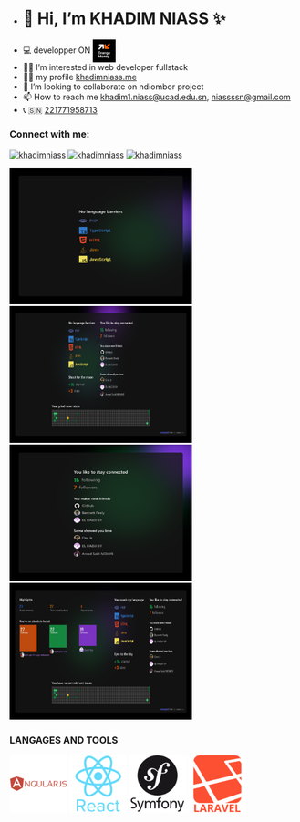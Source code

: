 - <h1>👋 Hi, I’m KHADIM NIASS ✨ </h1>
- ‍💻 developper ON <a href="https://sonatel.sn/orange-finances-mobiles-senegal-et-baobab-senegal-institution-de-microfinances-innovent-et-proposent-du-credit-et-de-lepargne-par-orange-money/"> <img src="imgs/ofms.jpeg" align="center" width="40" > </a>
- 👀💞️ I’m interested in  web developer fullstack
- 👨‍💻 my profile [khadimniass.me](https://khadimniass.me)
- 💞️ I’m looking to collaborate on ndiombor project
- 📫 How to reach me [khadim1.niass@ucad.edu.sn](mailto:khadim1.niass@ucad.edu.sn), [niassssn@gmail.com](mailto:niassssn@gmail.com)
- 📞 🇸🇳  [221771958713](tel:221771958713)

<h3 align="left">Connect with me:</h3>
<p align="left">
<a href="https://www.linkedin.com/in/khadim-niass/" target="blank"><img align="center" src="https://raw.githubusercontent.com/rahuldkjain/github-profile-readme-generator/master/src/images/icons/Social/linked-in-alt.svg" alt="khadimniass" height="30" width="40" /></a>
<a href="https://www.facebook.com/khadim.niass.3" target="blank"><img align="center" src="https://raw.githubusercontent.com/rahuldkjain/github-profile-readme-generator/master/src/images/icons/Social/facebook.svg" alt="khadimniass" height="30" width="40" /></a>
<a href="https://instagram.com/" target="blank"><img align="center" src="https://raw.githubusercontent.com/rahuldkjain/github-profile-readme-generator/master/src/images/icons/Social/instagram.svg" alt="khadimniass" height="30" width="40" /></a>
</p>
<p align="left"> 
<img src="imgs/langages.png" alt="khadimniass" height="240" width="320"/>
<img src="imgs/flowers.png" alt="khadimniass" height="240" width="320"/>
<img src="imgs/wrapped_liked.png" alt="khadimniass" height="240" width="320"/>
<img src="imgs/wrapped_all.png" alt="khadimniass" height="240" width="320"/>
</p>
<h3>LANGAGES AND TOOLS</h3>
<!-- site pour tous les icones -->
<!-- https://github.com/devicons/devicon/tree/master/icons -->

<img style="max-width:20%" src="https://raw.githubusercontent.com/devicons/devicon/master/icons/angularjs/angularjs-plain-wordmark.svg" />

<img style="max-width:20%" src="https://raw.githubusercontent.com/devicons/devicon/master/icons/react/react-original-wordmark.svg" />

<img style="max-width:20%" src="https://raw.githubusercontent.com/devicons/devicon/master/icons/symfony/symfony-original-wordmark.svg"/>

<img style="max-width:20%" src="https://raw.githubusercontent.com/devicons/devicon/master/icons/laravel/laravel-plain-wordmark.svg"/>

<!-- <svg style="max-width:10%" xmlns="http://www.w3.org/2000/svg" viewBox="0 0 128 128"><path fill="#F34F29" d="M124.737 58.378L69.621 3.264c-3.172-3.174-8.32-3.174-11.497 0L46.68 14.71l14.518 14.518c3.375-1.139 7.243-.375 9.932 2.314 2.703 2.706 3.461 6.607 2.294 9.993l13.992 13.993c3.385-1.167 7.292-.413 9.994 2.295 3.78 3.777 3.78 9.9 0 13.679a9.673 9.673 0 01-13.683 0 9.677 9.677 0 01-2.105-10.521L68.574 47.933l-.002 34.341a9.708 9.708 0 012.559 1.828c3.778 3.777 3.778 9.898 0 13.683-3.779 3.777-9.904 3.777-13.679 0-3.778-3.784-3.778-9.905 0-13.683a9.65 9.65 0 013.167-2.11V47.333a9.581 9.581 0 01-3.167-2.111c-2.862-2.86-3.551-7.06-2.083-10.576L41.056 20.333 3.264 58.123a8.133 8.133 0 000 11.5l55.117 55.114c3.174 3.174 8.32 3.174 11.499 0l54.858-54.858a8.135 8.135 0 00-.001-11.501z"/></svg> -->

